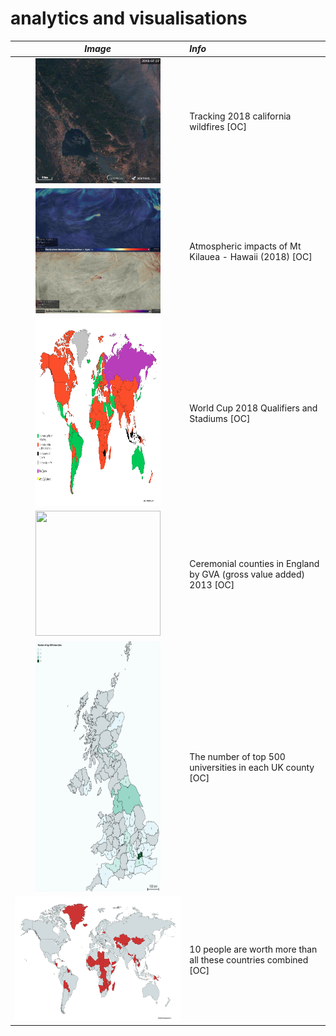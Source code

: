 # analytics and visualisations

 *Image* | *Info* |
:--:|:--|
<img src="wildfiresGIF.gif" width="200" height="200">| Tracking 2018 california wildfires [OC]
<img src="hawaii.jpg" width="200" height="200">| Atmospheric impacts of Mt Kilauea - Hawaii (2018) [OC]
<img src="2018wc.png" width="200" height="300">| World Cup 2018 Qualifiers and Stadiums [OC]
<img src="countiesGVA.png" width="200" height="200">| Ceremonial counties in England by GVA (gross value added) 2013 [OC]
<img src="unis.png" width="200" height="400">| The number of top 500 universities in each UK county [OC]
<img src="worth.png" width="400" height="200">| 10 people are worth more than all these countries combined [OC]
